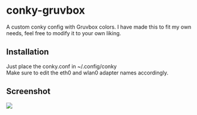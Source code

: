 # conky-gruvbox
A custom conky config with Gruvbox colors. I have made this to fit my own needs, feel free to modify it to your own liking.

<h2>Installation</h2>
Just place the conky.conf in ~/.config/conky<br>
Make sure to edit the eth0 and wlan0 adapter names accordingly.

<h2>Screenshot</h2>
<img src="https://github.com/user-attachments/assets/59ce7389-0132-4890-8e47-d26378a5b38b"></img>

